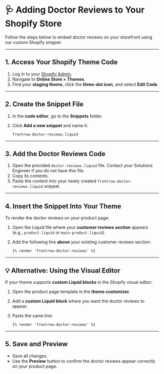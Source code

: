 # 🩺 Adding Doctor Reviews to Your Shopify Store

Follow the steps below to embed doctor reviews on your storefront using our custom Shopify snippet.

---

## 1. Access Your Shopify Theme Code

1. Log in to your [Shopify Admin](https://shopify.com).
2. Navigate to **Online Store > Themes**.
3. Find your **staging theme**, click the **three-dot icon**, and select **Edit Code**.

---

## 2. Create the Snippet File

1. In the **code editor**, go to the **Snippets** folder.
2. Click **Add a new snippet** and name it:

   ```
   frontrow-doctor-reviews.liquid
   ```

---

## 3. Add the Doctor Reviews Code

1. Open the provided `doctor-reviews.liquid` file. Contact your Solutions Engineer if you do not have this file.
2. Copy its contents.
3. Paste the content into your newly created `frontrow-doctor-reviews.liquid` snippet.

---

## 4. Insert the Snippet Into Your Theme

To render the doctor reviews on your product page:

1. Open the Liquid file where your **customer reviews section** appears (e.g., `product.liquid` or `main-product.liquid`).
2. Add the following line **above** your existing customer reviews section:

   ```liquid
   {% render 'frontrow-doctor-reviews' %}
   ```

---

## 💡 Alternative: Using the Visual Editor

If your theme supports **custom Liquid blocks** in the Shopify visual editor:

1. Open the product page template in the **theme customizer**.
2. Add a **custom Liquid block** where you want the doctor reviews to appear.
3. Paste the same line:

   ```liquid
   {% render 'frontrow-doctor-reviews' %}
   ```

---

## 5. Save and Preview

- Save all changes.
- Use the **Preview** button to confirm the doctor reviews appear correctly on your product page.
